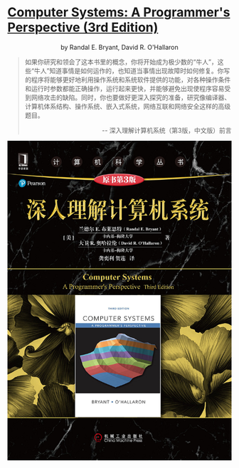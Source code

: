 # [Computer Systems: A Programmer's Perspective (3rd Edition)](http://csapp.cs.cmu.edu/)

<p align="center"> by Randal E. Bryant, David R. O'Hallaron </p>

> 如果你研究和领会了这本书里的概念，你将开始成为极少数的“牛人”，这些“牛人”知道事情是如何运作的，也知道当事情出现故障时如何修复。你写的程序将能够更好地利用操作系统和系统软件提供的功能，对各种操作条件和运行时参数都能正确操作，运行起来更快，并能够避免出现使程序容易受到网络攻击的缺陷。同时，你也要做好更深入探究的准备，研究像编译器、计算机体系结构、操作系统、嵌入式系统，网络互联和网络安全这样的高级题目。
> <p align="right">-- 深入理解计算机系统（第3版，中文版）前言</p>

![封面](cover.jpg)
